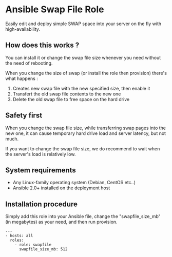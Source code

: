 Ansible Swap File Role
============

Easily edit and deploy simple SWAP space into your server on the fly with high-availability.

How does this works ?
------------

You can install it or change the swap file size whenever you need without the need of rebooting.

When you change the size of swap (or install the role then provision) there's what happens :

 1. Creates new swap file with the new specified size, then enable it
 2. Transfert the old swap file contents to the new one
 3. Delete the old swap file to free space on the hard drive


Safety first
------------

When you change the swap file size, while transferring swap pages into the new one, it can cause temporary hard drive load and server latency, but not much.

If you want to change the swap file size, we do recommend to wait when the server's load is relatively low.

System requirements
------------

* Any Linux-family operating system (Debian, CentOS etc..)
* Ansible 2.0+ installed on the deployment host


Installation procedure
------------

Simply add this role into your Ansible file, change the "swapfile_size_mb" (in megabytes) as your need, and then run provision.

```
---
- hosts: all
  roles:
    - role: swapfile
      swapfile_size_mb: 512

```
